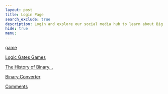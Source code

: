 ```yaml
---
layout: post
title: Login Page
search_exclude: true
description: Login and explore our social media hub to learn about Big Idead 2 about binary
hide: true
menu:   
---
```


<a href="{{site.baseurl}}/binaryGame">game</a>

<a href="{{site.baseurl}}/logicgame">Logic Gates Games</a>

<a href="{{site.baseurl}}/binary_history">The History of Binary...</a>

<a href="{{site.baseurl}}/converter/">Binary Converter</a>

<a href="{{site.baseurl}}/comments/">Comments</a>